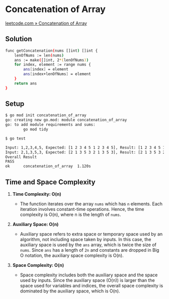 # Concatenation of Array

[leetcode.com » Concatenation of Array](https://leetcode.com/problems/concatenation-of-array)

## Solution

```bash
func getConcatenation(nums []int) []int {
    lenOfNums := len(nums)
    ans := make([]int, 2*(lenOfNums))
    for index, element := range nums {
        ans[index] = element
        ans[index+lenOfNums] = element
    }
    return ans
}
```

## Setup

```bash
$ go mod init concatenation_of_array
go: creating new go.mod: module concatenation_of_array
go: to add module requirements and sums:
        go mod tidy

$ go test

Input: 1,2,3,4,5, Expected: [1 2 3 4 5 1 2 3 4 5], Result: [1 2 3 4 5 1 2 3 4 5]    --------- Pass
Input: 2,1,3,5,3, Expected: [2 1 3 5 3 2 1 3 5 3], Result: [2 1 3 5 3 2 1 3 5 3]    --------- Pass
Overall Result
PASS
ok      concatenation_of_array  1.120s
```

## Time and Space Complexity

1. **Time Complexity: O(n)**
   - The function iterates over the array `nums` which has `n` elements. Each iteration involves constant-time operations. Hence, the time complexity is O(n), where n is the length of `nums`.

2. **Auxiliary Space: O(n)**
   - Auxiliary space refers to extra space or temporary space used by an algorithm, not including space taken by inputs. In this case, the auxiliary space is used by the `ans` array, which is twice the size of `nums`. Since `ans` has a length of `2n` and constants are dropped in Big O notation, the auxiliary space complexity is O(n).

3. **Space Complexity: O(n)**
   - Space complexity includes both the auxiliary space and the space used by inputs. Since the auxiliary space (O(n)) is larger than the space used for variables and indices, the overall space complexity is dominated by the auxiliary space, which is O(n).
